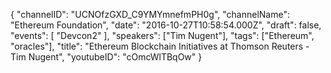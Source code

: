 {
    "channelID": "UCNOfzGXD_C9YMYmnefmPH0g",
    "channelName": "Ethereum Foundation",
    "date": "2016-10-27T10:58:54.000Z",
    "draft": false,
    "events": [
        "Devcon2"
    ],
    "speakers": ["Tim Nugent"],
    "tags": ["Ethereum", "oracles"],
    "title": "Ethereum Blockchain Initiatives at Thomson Reuters - Tim Nugent",
    "youtubeID": "cOmcWlTBqOw"
}
